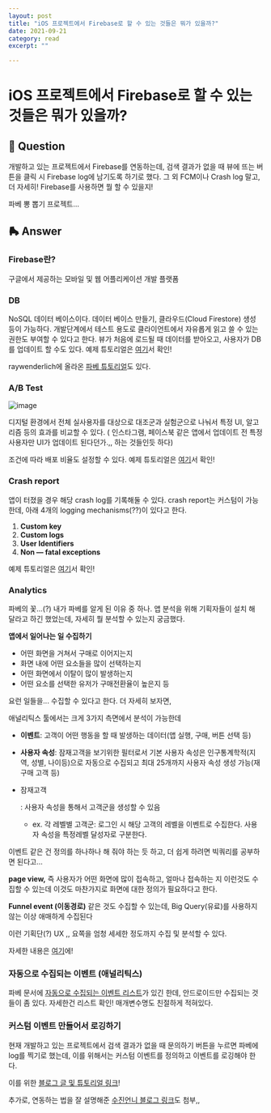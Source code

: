 ```yaml
---
layout: post
title: "iOS 프로젝트에서 Firebase로 할 수 있는 것들은 뭐가 있을까?" 
date: 2021-09-21
category: read 
excerpt: ""

---
```


# iOS 프로젝트에서 Firebase로 할 수 있는 것들은 뭐가 있을까?

## 🦭 Question

개발하고 있는 프로젝트에서  Firebase를 연동하는데,
 검색 결과가 없을 때 뷰에 뜨는 버튼을 클릭 시 Firebase log에 남기도록 하기로 했다. 그 외 FCM이나 Crash log 말고, 더 자세히! Firebase를 사용하면 뭘 할 수 있을지!

파베 뽕 뽑기 프로젝트...

## 🛼 Answer

### **Firebase란?**

구글에서 제공하는 모바일 및 웹 어플리케이션 개발 플랫폼

### DB

NoSQL 데이터 베이스이다. 데이터 베이스 만들기, 클라우드(Cloud Firestore) 생성 등이 가능하다. 개발단계에서 테스트 용도로 클라이언트에서 자유롭게 읽고 쓸 수 있는 권한도 부여할 수 있다고 한다. 뷰가 처음에 로드될 때 데이터를 받아오고, 사용자가 DB를 업데이트 할 수도 있다. 예제 튜토리얼은 [여기](https://yagom.net/forums/topic/firebase-사용해-보기/)서 확인!

raywenderlich에 올라온 [파베 튜토리얼](https://www.raywenderlich.com/21133526-firebase-tutorial-getting-started)도 있다.

### A/B Test

![image](https://user-images.githubusercontent.com/28949235/133987440-39dec3dd-4090-4353-9a15-0a963bf716e9.png)

디지털 환경에서 전체 실사용자를 대상으로 대조군과 실험군으로 나눠서 특정 UI, 알고리즘 등의 효과를 비교할 수 있다. ( 인스타그램, 페이스북 같은 앱에서 업데이트 전 특정 사용자만 UI가 업데이트 된다던가.,, 하는 것들인듯 하다)

조건에 따라 배포 비율도 설정할 수 있다. 예제 튜토리얼은 [여기](https://www.raywenderlich.com/20974552-firebase-tutorial-ios-a-b-testing)서 확인!

### Crash report

앱이 터졌을 경우 해당 crash log를 기록해둘 수 있다. crash report는 커스텀이 가능한데, 아래 4개의 logging mechanisms(??)이 있다고 한다.

1. **Custom key**
2. **Custom logs**
3. **User Identifiers**
4. **Non — fatal exceptions**

예제 튜토리얼은 [여기](https://medium.com/@paulsoham/firebase-crashlytics-in-ios-swift-1d8c9aec63d0)서 확인!

### Analytics

파베의 꽃...(?) 내가 파베를 알게 된 이유 중 하나. 앱 분석을 위해 기획자들이 설치 해 달라고 하긴 했었는데, 자세히 뭘 분석할 수 있는지 궁금했다.

**앱에서 일어나는 일 수집하기**

- 어떤 화면을 거쳐서 구매로 이어지는지
- 화면 내에 어떤 요소들을 많이 선택하는지
- 어떤 화면에서 이탈이 많이 발생하는지
- 어떤 요소를 선택한 유저가 구매전환율이 높은지 등

요런 일들을... 수집할 수 있다고 한다. 더 자세히 보자면,

애널리틱스 툴에서는 크게 3가지 측면에서 분석이 가능한데

- **이벤트**: 고객이 어떤 행동을 할 때 발생하는 데이터(앱 실행, 구매, 버튼 선택 등)

- **사용자 속성**: 잠재고객을 보기위한 필터로서 기본 사용자 속성은 인구통계학적(지역, 성별, 나이등)으로 자동으로 수집되고 최대 25개까지 사용자 속성 생성 가능(재구매 고객 등)

- 잠재고객

  : 사용자 속성을 통해서 고객군을 생성할 수 있음

  - ex. 각 레벨별 고객군: 로그인 시 해당 고객의 레벨을 이벤트로 수집한다. 사용자 속성을 특정레벨 달성자로 구분한다.

이벤트 같은 건 정의를 하나하나 해 줘야 하는 듯 하고, 더 쉽게 하려면 빅쿼리를 공부하면 된다고...

**page view,** 즉 사용자가 어떤 화면에 많이 접속하고, 얼마나 접속하는 지 이런것도 수집할 수 있는데 이것도 마찬가지로 화면에 대한 정의가 필요하다고 한다.

**Funnel event (이동경로)** 같은 것도 수집할 수 있는데, Big Query(유료)를 사용하지 않는 이상 애매하게 수집된다

이런 기획단(?) UX ,, 요쪽을 엄청 세세한 정도까지 수집 및 분석할 수 있다.

자세한 내용은 [여기](https://medium.com/@cute3681/4-firebase-analytics-살펴보기-2818fa683cb5)에!

### 자동으로 수집되는 이벤트 (애널리틱스)

파베 문서에 [자동으로 수집되는 이벤트 리스트](https://support.google.com/firebase/answer/9234069?visit_id=637665242270722933-1085911871&rd=1)가 있긴 한데, 안드로이드만 수집되는 것들이 좀 있다. 자세한건 리스트 확인! 매개변수명도 친절하게 적혀있다.

### 커스텀 이벤트 만들어서 로깅하기

현재 개발하고 있는 프로젝트에서 검색 결과가 없을 때 문의하기 버튼을 누르면
 파베에 log를 찍기로 했는데, 이를 위해서는 커스텀 이벤트를 정의하고 이벤트를 로깅해야 한다.

이를 위한 [블로그 글 및 튜토리얼 링크](https://sweetcoding.tistory.com/53)!

추가로, 연동하는 법을 잘 설명해준 [수진언니 블로그 링크](https://sujinnaljin.medium.com/ios-firebase-파이어베이스-연동-56bcc972ec8f)도 첨부,,
